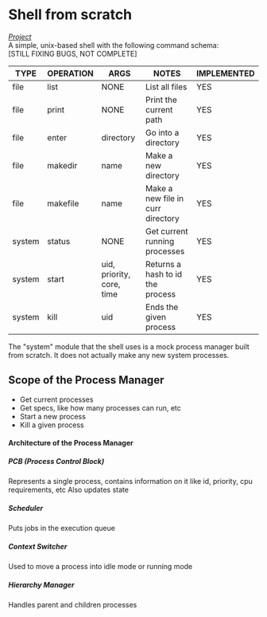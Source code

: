 # Shell from scratch
[*Project*](https://github.com/sh2002vk/kernel_in_c/blob/main/shell.c) \
A simple, unix-based shell with the following command schema: \
[STILL FIXING BUGS, NOT COMPLETE]

| TYPE   | OPERATION | ARGS                      | NOTES                             | IMPLEMENTED | 
|--------|-----------|---------------------------|-----------------------------------|-------------|
| file   | list      | NONE                      | List all files                    | YES         | 
| file   | print     | NONE                      | Print the current path            | YES         |
| file   | enter     | directory                 | Go into a directory               | YES         |
| file   | makedir   | name                      | Make a new directory              | YES         |
| file   | makefile  | name                      | Make a new file in curr directory | YES         |
| system | status    | NONE                      | Get current running processes     | YES         |
| system | start     | uid, priority, core, time | Returns a hash to id the process  | YES         |
| system | kill      | uid                       | Ends the given process            | YES         |

The "system" module that the shell uses is a mock process manager built from scratch. It does not actually make any
new system processes.

## Scope of the Process Manager
- Get current processes
- Get specs, like how many processes can run, etc
- Start a new process
- Kill a given process

#### Architecture of the Process Manager

##### PCB (Process Control Block)
Represents a single process, contains information on it like id, priority, cpu requirements, etc
Also updates state

##### Scheduler
Puts jobs in the execution queue

##### Context Switcher
Used to move a process into idle mode or running mode

##### Hierarchy Manager
Handles parent and children processes
